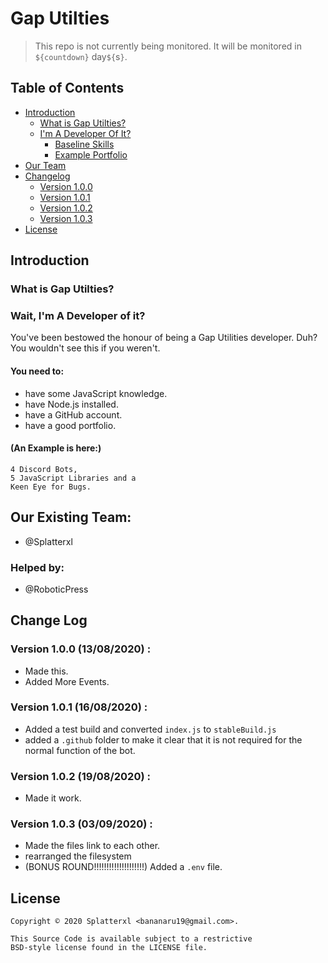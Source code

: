 # Gap Utilties
> This repo is not currently being monitored. It will be monitored in `${countdown}` day`${`s`}`.

## Table of Contents
- [Introduction](#introduction)
    - [What is Gap Utilties?](#what-is-gap-utilties)
    - [I'm A Developer Of It?](#wait-im-a-developer-of-it)
        - [Baseline Skills](#you-need-to)
        - [Example Portfolio](#an-example-is-here)
- [Our Team](#our-existing-team)
- [Changelog](#change-log)
    - [Version 1.0.0](#version-1.0.0-(13/08/2020))
    - [Version 1.0.1](#version-1.0.1-(16/08/2020))
    - [Version 1.0.2](#version-1.0.2-(19/08/2020))
    - [Version 1.0.3](#version-1.0.3-(03/09/2020))
- [License](#license)

## Introduction

### What is Gap Utilties?


### Wait, I'm A Developer of it?

You've been bestowed the honour of being a Gap Utilities developer. Duh? You wouldn't see this if you weren't.

#### You need to:

- have some JavaScript knowledge.
- have Node.js installed.
- have a GitHub account.
- have a good portfolio.

#### (An Example is here:)
```
4 Discord Bots,
5 JavaScript Libraries and a 
Keen Eye for Bugs.
```

## Our Existing Team:
- @Splatterxl

### Helped by:
- @RoboticPress

## Change Log

### Version 1.0.0 (13/08/2020) :

* Made this.
* Added More Events.

### Version 1.0.1 (16/08/2020) :

* Added a test build and converted `index.js` to `stableBuild.js`
* added a `.github` folder to make it clear that it is not required for the normal function of the bot.

### Version 1.0.2 (19/08/2020) :

* Made it work.

### Version 1.0.3 (03/09/2020) :

- Made the files link to each other.
- rearranged the filesystem
- (BONUS ROUND!!!!!!!!!!!!!!!!!!!!) Added a `.env` file.


## License

```
Copyright © 2020 Splatterxl <bananaru19@gmail.com>.

This Source Code is available subject to a restrictive 
BSD-style license found in the LICENSE file.
```